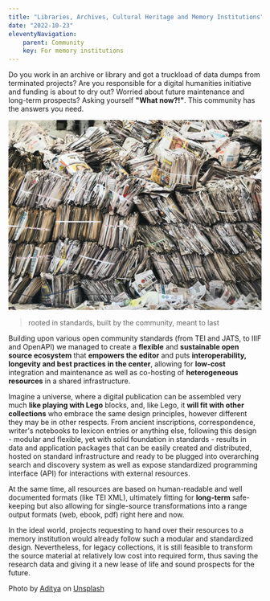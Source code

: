 ```yaml
---
title: "Libraries, Archives, Cultural Heritage and Memory Institutions"
date: "2022-10-23"
eleventyNavigation:
    parent: Community
    key: For memory institutions
---
```


Do you work in an archive or library and got a truckload of data dumps from terminated projects? Are you responsible for a digital humanities initiative and funding is about to dry out? Worried about future maintenance and long-term prospects? Asking yourself **"What now?!"**. This community has the answers you need.

![](/img/aditya-dvPd91Pdh5c-unsplash.jpg)

> rooted in standards, built by the community, meant to last

Building upon various open community standards (from TEI and JATS, to IIIF and OpenAPI) we managed to create a **flexible** and **sustainable open source ecosystem** that **empowers the editor** and puts **interoperability, longevity and best practices in the center**, allowing for **low-cost** integration and maintenance as well as co-hosting of **heterogeneous resources** in a shared infrastructure. 

Imagine a universe, where a digital publication can be assembled very much **like playing with Lego** blocks, and, like Lego, it **will fit with other collections** who embrace the same design principles, however different they may be in other respects. From ancient inscriptions, correspondence, writer's notebooks to lexicon entries or anything else, following this design - modular and flexible, yet with solid foundation in standards - results in data and application packages that can be easily created and distributed, hosted on standard infrastructure and ready to be plugged into overarching search and discovery system as well as expose standardized programming interface (API) for interactions with external resources.

At the same time, all resources are based on human-readable and well documented formats (like TEI XML), ultimately fitting for **long-term** safe-keeping but also allowing for single-source transformations into a range output formats (web, ebook, pdf) right here and now.

In the ideal world, projects requesting to hand over their resources to a memory institution would already follow such a modular and standardized design. Nevertheless, for legacy collections, it is still feasible to transform the source material at relatively low cost into required form, thus saving the research data and giving it a new lease of life and sound prospects for the future.


Photo by <a href="https://unsplash.com/ja/@adidhotre?utm_source=unsplash&utm_medium=referral&utm_content=creditCopyText">Aditya</a> on <a href="https://unsplash.com/s/photos/archive?utm_source=unsplash&utm_medium=referral&utm_content=creditCopyText">Unsplash</a>